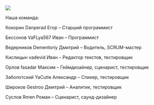 <img src="./GameLogo/GUITAR LEGEND.png">

<p>Наша команда: 
<p>Кокорин Danperad Егор – Старший программист
<p>Бессонов VaFLya567 Иван – Программист
<p>Ведерников Dementoriy Дмитрий – Водитель, SCRUM-мастер
<p>Кислицын vadevid Иван – Редактор текстов, тестировщик
<p>Орлов fasadar Максим – Геймдизайнер, сценарист, тестировщик
<p>Заболотский YaCutie Александр – Спикер, тестировщик
<p>Широков Gestroo Дмитрий – Аналитик, тестировщик
<p>Суслов Rmen Роман – Сценарист, саунд-дизайнер
